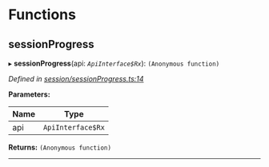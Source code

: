 

# Functions

<a id="sessionprogress"></a>

##  sessionProgress

▸ **sessionProgress**(api: *`ApiInterface$Rx`*): `(Anonymous function)`

*Defined in [session/sessionProgress.ts:14](https://github.com/polkadot-js/api/blob/8e6c5f6/packages/api-derive/src/session/sessionProgress.ts#L14)*

**Parameters:**

| Name | Type |
| ------ | ------ |
| api | `ApiInterface$Rx` |

**Returns:** `(Anonymous function)`

___

